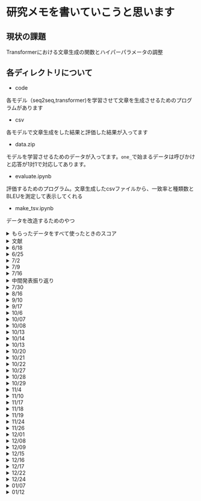 # 研究メモを書いていこうと思います

## 現状の課題

Transformerにおける文章生成の関数とハイパーパラメータの調整

## 各ディレクトリについて

- code

各モデル（seq2seq,transformer)を学習させて文章を生成させるためのプログラムがあります

- csv

各モデルで文章生成をした結果と評価した結果が入ってます

- data.zip

モデルを学習させるためのデータが入ってます。`one_`で始まるデータは呼びかけと応答が1対1で対応してあります。

- evaluate.ipynb

評価するためのプログラム。文章生成したcsvファイルから、一致率と種類数とBLEUを測定して表示してくれる

- make_tsv.ipynb

データを改造するためのやつ

<details>

<summary>もらったデータをすべて使ったときのスコア</summary>

## seq2seqのスコア

  |完全一致率(%)|種類数|BLUE|
  |:--:|:--:|:--:|
  |12.48|40|0.05|


## Transformerのスコア

|完全一致率(%)|種類数|BLEU|
|:--:|:--:|:--:|
|27.84|506|0.08|

## Seq2seq + Bertの埋め込み層のスコア

|完全一致率(%)|種類数|BLEU|
|:--:|:--:|:--:|
|10.13|41|0.03|

## Transformer + Bertの埋め込み層のスコア

|完全一致率(%)|種類数|BLEU|
|:--:|:--:|:--:|
|23.61|589|0.07|

</details>

<details>

<summary>文献</summary>

[系列変換モデルに基づく傾聴的な応答表現の生成](https://anlp.jp/proceedings/annual_meeting/2018/pdf_dir/P7-17.pdf)

[語りの傾聴において表出する応答データの拡充](https://www.anlp.jp/proceedings/annual_meeting/2020/pdf_dir/P1-33.pdf)

[Attention Is All You Need](https://arxiv.org/abs/1706.03762)

[github of Transformer](https://github.com/huggingface/transformers)

[BERT: Pre-training of Deep Bidirectional Transformers for Language Understanding](https://arxiv.org/abs/1810.04805)

</details>

<details>

<summary>6/18</summary>

ゼロから DL の RNN の章の読了

LSTM を始めた

</details >

<details>
<summary> 6/25</summary>

６章 LSTM の章が終わった

LSTM におけるモデルの精度向上手段などについて学んだ。

- 有効な手法

  ドロップアウトの追加（時間方向には繋げない）

  LSTM 層の追加

  Affine レイヤと Embedding レイヤにおける重み共有

７章を読み始めた

前の章で保存しておいたモデルの重みを使って文章の生成をためした。

</details>

<details>

<summary>7/2 </summary>

7 章 seq2seq に入った

#### seq2seq とは

Encoder と Decoder の２つの RNN から構成される

ここでの出力は LSTM レイヤの最後の隠れ状態になる。これに必要な情報が入っている。（固定長のベクトルになる）

Encoder は入力情報をエンコードして Decoder はそれをもとに出力を生成する

#### seq2seq を改良したい

1.  入力データを反転させる

なぜうまく行くのかはわかっていないけど大体の場合うまく行くらしい

2. 覗き見

今のモデルではデコーダのの最初の LSTM&Affine しか受け取れないので全体に行き渡るようにする
(Peekydeocder,PeekySeq2seq に実装済み)

</details>

<details>

<summary>7/9</summary>

ゼロから作る DL を読了した

イマイチ式とコードのイメージがつながらない

中間発表用のスライドを作ってました。なかなか難しい...

[中間発表用のスライドはこちら](https://kosenjp-my.sharepoint.com/:p:/g/personal/31540_toyota_kosen-ac_jp/ERB6GWA25h9EqEwibb21uE4B8uzeLus7C9gXFM_P-c1mYw?e=u1dPOk)

- seq2seq の問題点

固定長のベクトルを返す。（入力の長さに関わらず）

- Encoder を改良する

1. LSTM の重みを最後のものだけではなく*すべて*利用する

隠れ層の重みをすべて取り出して Encoder に渡してあげる

隠れ層の重みの中には入力された単語の情報がおおく含まれるため

- Decoder を改良する

1. 各単語ベクトルに対して重み付き和を計算する

2. 内積を用いてベクトル間の類似度を計算する

これらの層を組み合わせることで Attention を実現する

</details>

<details>

<summary>7/16</summary>

pytorch のサンプルを動かすときの spaCy のモデルは管理者権限でインストールする

発表用のプレゼンを完成させた

そろそろ pytorch を使ってモデルを作っていきたいので、まずは、前処理について調べている。

学習データは、タブ区切りで，左側が語り，右側が傾聴応答．語り，応答とも半角スペースで形態素に区切ってある．

別のファイル（morphological_analysis.py)をつくって前処理の練習をしてる

</details>

<details>

<summary>中間発表振り返り</summary>

質問

1. パフォーマンスはどうやって図るの？

   完全一致率->正解の応答と一致した生成された応答の数

   BLUE->生成された応答と正解がどの程度似ているかの指標

   種類数->生成された応答の種類

2. 系列変換ってどれのこと？

   seq2seq と Transformer の部分のとこで使われている（BERT はどうなんだろ）

</details>

<details>
<summary>7/30</summary>

- やったこと

テキストファイルを seq2seq で読み込ませるための前処理

見た感じうまく行ったので、seq2seq を動かせるようにしたい

ソースコードは morphological_analysis.py にある

呼び掛けと応答を別のファイルに保存してから、前処理をかけるように変更した

訓練用データとテスト用のデータへの分割に sklearn のものを使ってみる

- 参考リンク

[PyTorch で Seq2Seq を実装してみた](https://qiita.com/m__k/items/b18756628575b177b545)

前処理の参考

[Torchtext Tutorial 01: Getting Started](https://github.com/mjc92/TorchTextTutorial/blob/master/01.%20Getting%20started.ipynb)

BERT と Attention の解説記事

[自然言語処理の王様「BERT」の論文を徹底解説](https://qiita.com/omiita/items/72998858efc19a368e50#10-%E8%A6%81%E7%B4%84)

[深層学習界の大前提 Transformer の論文解説！](https://qiita.com/omiita/items/07e69aef6c156d23c538)

</details>

<details>
<summary>8/16</summary>

- 今日したこと

  サンプルの seq2seq はめんどくさそうなので自前でモデル部分だけ pytorch を使うように方向転換した

  seq2seq は一応動作するところまではできた。

- これから

  プロポーザルの修正と まとめ WORD を作成する。

  スライドに追加する画像（イラスト）と系列変換の部分の追加

</details>

<details>
<summary>9/10</summary>

- 今日したこと

  Attention を使った seq2seq を実装（丸写し）した

  Attention はまだデバックしていないです

- これからの予定

モデルを読み込んで、応答の生成をするスクリプトを作成する

BLUE などのスコアの計算もしていきたい

- 参考文献

[PyTorch で Attention Seq2Seq を実装してみた](https://qiita.com/m__k/items/646044788c5f94eadc8d)

</details>

<details>
<summary>9/17</summary>

- 今日したこと

コードを colabolatory に移植した。

seq2seq の場合の生成が一応できた

[結果はこちらです](https://drive.google.com/drive/folders/1wlw_0E57uI_qXNbg4HnL0xcrFFQjyb_S)

ファイル名は seq2seq.csv

- これからすること

スコアの計測

正しく生成できているかわからないので確認する

Attention 　 seq2seq も実行して生成してみる

</details>

<details>
<summary>10/6</summary>

- 今日したこと

seq2seq の処理の確認

torchtext を使ってテキストデータの処理をした

参考: [torchtext で簡単に Deep な自然言語処理](https://qiita.com/itok_msi/items/1f3746f7e89a19dafac5)

- これからすること

いったん seq2seq の問題点を確認した後に、transformer のモデルを作成したい

ちゃんと生成されているか確認する

</details>

<details>

<summary>10/07</summary>

- 今日したこと

Attention seq2seq の実装

torchtext を使って、文章の前処理をした。

開始文字を S、終了文字を E にした。

参考にしている pytorch のチュートリアルではうまく行かなそうなので他のチュートリアルのやり方で試してみる

- これからすること

モデルの学習に必要な行列にテキストデータを変換して、学習させる。

</details>

<details>

<summary>10/08</summary>

- 今日したこと

  pytorch に実装されている Attention モデルを試した。

  torchtext を使った前処理をして、モデルの訓練をさせる予定。

  前処理はうまくいったけど訓練をするときにエラーをはいたので解決したい。

  途中で colaboratory が動かなくなったので seq2seq のスコアを計算してました

- これからすること

attention seq2seq の学習の実行（デバッグ）

</details>

<details>
<summary>10/13</summary>

- 今日したこと

  Attention Seq2seqの学習が動作した。

  pytorchでBERTを使うときの参考になりそうな記事を探していた。

  [日本語BERTモデルをPyTorch用に変換してfine-tuningする with torchtext & pytorch-lightning](https://radiology-nlp.hatenablog.com/entry/2020/01/18/013039)

  [Pretrained models -Hugging face](https://huggingface.co/transformers/pretrained_models.html)

  [cl-tohoku/bert-japanese](https://github.com/cl-tohoku/bert-japanese)

  [日本語BERTモデルに、センター試験や文章生成をやらせてみる](https://qiita.com/jun40vn/items/6458eb3a5301602d7092)

- これからすること

  Attention Seq2seqを使って文章を生成して、結果を確認する。

  pytorchを使ってBERTのfine Turningのやり方を知らべる

</details>

<details>
<summary>10/14</summary>

- 今日したこと

Transformerでの文章生成部分の作成。生成は正しくできてそう。

一通り生成できたと思います

- これからすること

生成結果を使って、スコアを計算するスクリプトを書く

</details>

<details>
<summary>10/13</summary>

- 今日したこと

Attention Seq2seqの学習と文章生成。結果は`result_transformer.csv`にあります。

各スコアを計算するためのスクリプトの作成

bleuのスコアがどうしても0に近い値になってしまう。結果は`score_seq2seq.csv`にあります。

- これからすること

BERTを使って文章を生成する。

BLEUのスコアについて考察する

</details>

<details>
<summary>10/20</summary>

- 今日したこと

BERTのモデルの作成

生成に関する論文

[BERT has a Mouth, and It Must Speak: BERT as a Markov Random Field Language Model](https://arxiv.org/abs/1902.04094)


- これからすること

参考にしているものがテキストの分類タスク用なので文章生成をするように変更する

引き続きBERTモデルの作成を続ける

</details>

<details>
<summary>10/21</summary>

- 今日したこと

BERTモデルの作成をした。

参考資料は分類用でテキストの変換などがどうすればいいのかわからないので別の方法を試す。

生成は`['MASK']`を連続で並べてやればできる。

- これからすること

BERTの重みを使ってseq2seqを初期化して学習させる。

</details>

<details>
<summary>10/22</summary>

- 今日したこと

ハイパーパラメータをseq2seqとtransformerでそろえた。

BERTの重みを取り出すことができた。

- これからすること

未知語の処理を考える。

BERTの重みでEmbeddingの初期化をする方法を考える。

</details>

<details>
<summary>10/27</summary>

- 今日したこと

生成された文が空のときに、2番目に推測される単語で補完するように改良した

中間発表のレジュメをかいてました。

- これからすること

生成された文の確認とBERTを使ってEmbeddingを初期化する方法を考える

</details>

<details>
<summary>10/28</summary>

- 今日したこと

Seq2seqとTransformerにおける学習の評価と中間発表用のWORDの作成

- これからすること

BERTから分散表現を取り出す。

中間発表のスライドの作成。

</details>

<details>
<summary>10/29</summary>

- 今日したこと

Transformerを使って学習を実行できた。

生成文を変換する関数を見直した。辞書には問題はなさそうなので、吐き出す確率の番号がおかしいと感じた。

入力文や応答に対する翻訳があってない（おかしい）。

seq2seqのプログラムは`seq2seq_with_torchtext.ipynb`、Attention付きseq2seqのプログラムは`attention=seq2seq.ipynb`にあります。

Multi30kを使った英独の翻訳データセットを使って3エポックだけモデルを訓練して文を生成した。

実行結果

```
入力
tensor([   2,    8,   36,   22,  245,   31,   12,   24,  122,   27,   14, 2047, 9,   35,    8,   16,   99,  290,    4,    3,    1,    1,    1,    1, 1,    1,    1,    1])
['<sos>', 'eine', 'gruppe', 'von', 'kindern', 'sitzt', 'auf', 'dem', 'boden', 'vor', 'einer', 'ziegelwand', ',', 'während', 'eine', 'frau', 'sie', 'beobachtet', '.', '<eos>']
答え
tensor([   2,    4,   38,   12,   63,  150,    8,    7,  259,  236,    4,  291, 108,   28,    4,   14, 1725,  155,    5,    3,    1,    1,    1,    1, 1,    1,    1])
['<sos>', 'a', 'group', 'of', 'children', 'sit', 'on', 'the', 'floor', 'against', 'a', 'brick', 'wall', 'while', 'a', 'woman', 'observes', 'them', '.', '<eos>']
予測
tensor([[ 0], [ 4], [ 9], [ 6], [ 4], [ 5], [ 3], [ 4], [39], [ 5], [ 3], [ 5], [ 5], [ 3], [ 4], [ 5], [ 3], [ 5], [ 5], [ 3], [ 5], [ 3], [ 5], [ 3], [ 5], [ 5], [ 3]])
['a', 'man', 'in', 'a', '.']

入力
tensor([  2,   5,  70,  32,  69,  20, 222, 140,   4,   3,   1,   1,   1,   1, 1,   1,   1,   1,   1,   1,   1,   1,   1,   1,   1,   1,   1,   1])
['<sos>', 'ein', 'kleiner', 'hund', 'springt', 'im', 'sand', 'herum', '.', '<eos>']
答え
tensor([  2,   4,  70,  35,  92, 124,   7, 211,   3,   1,   1,   1,   1,   1, 1,   1,   1,   1,   1,   1,   1,   1,   1,   1,   1,   1,   1])
['<sos>', 'a', 'small', 'dog', 'jumping', 'along', 'the', 'sand', '<eos>']
予測
tensor([[ 0], [ 4], [ 9], [ 6], [ 4], [ 9], [ 6], [23], [ 5], [ 3], [ 4], [ 9], [ 4], [ 9], [ 4], [ 9], [ 6], [ 4], [ 4], [ 4], [ 9], [ 6], [ 4], [ 9], [ 6], [ 5], [ 3]])
['a', 'man', 'in', 'a', 'man', 'in', 'shirt', '.']
```

- これからすること

中間発表のスライドの作成

</details>

<details>
<summary>11/4</summary>

- 今日したこと

スライドとワードの作成

作成している間にTransformerの学習を進めてました

BERTのEmbeddingを取り出すことができた

- これからすること

スライドの見直しとBERTの分散表現を用いた学習をしたい

</details>

<details>
<summary>11/10</summary>

- 今日したこと

Transformerモデルの学習部分と文章に変換する部分の確認（これと言ってミスは見当たらなかった)

pytorchのテンプレートでは、言語モデルを作っていた。これでも生成自体はできそうだと感じた。

ある程度の文章は生成できました

- これからすること

一旦、bertの分散表現を使ったseq2seqを作ります

</details>

<details>
<summary>11/17</summary>

- 今日したこと

bertを埋め込みを使ったseq2seqとTransformerの作成

プログラムの見直し

- これからすること

Transformer側のDecoder部分の追加実装

</details>

<details>
<summary>11/18</summary>

- 今日したこと

TransformerとBERTの分散表現を使ったTransformerの学習の実行

- これからすること

生成された文章の確認とスコアの計測

</details>

<details>
<summary>11/19</summary>

- 今日したこと

一応やりたいことはすべて終わってスコアの計測も終わりました。

- これからすること

応答と呼びかけを1対1で対応させたデータを使ってモデルを訓練し、応答を確認してみます

</details>

<details>
<summary>11/24</summary>

- 今日したこと

文章生成用の関数で`target`を入れるのはおかしい気がしたので、入れない関数に変更した。これで文章を生成して様子を見ます。

- これからすること

transformerでの文章生成関数を作成する

</details>

<details>
<summary>11/26</summary>

- 今日したこと

seq2seqでの文章生成時に出てくる何もない文の原因究明

ハイパーパラメータ（ドロップアウト率:0.5->0.3, 隠れ層の数:768 -> 256)を変更して要図を見たけど改善されなかった

- これからすること

引き続き色々いじってみます

</details>

<details>
<summary>12/01</summary>

- 今日したこと

Transformer側での文章生成関数の実装

lossの可視化をできるようにした

seq2seqはかぶりのないデータセットを使っても何も返さない時があってので根本的になにかが間違っているのかもしれない

- これからすること

文章生成関数のデバック

</details>

<details>
<summary>12/08</summary>

- 今日したこと

Seq2seqで空白語が生成される問題を解決した。隠れ層の数を増やしたら解決した。

- これからすること

Transformerの文章生成関数を作る。今の所、学習はできているが文章を生成しているわけではない。

</details>

<details>
<summary>12/09</summary>

- 今日したこと

linuxでモデルの訓練をするようにした。動作は確認した。

- これからすること

モデルの学習を進める

</details>

<details>
<summary>12/15</summary>

- 今日したこと

学習プログラムのデバック

- これからすること

引き続き学習プログラムのデバックをしてスコアを計測していきたい

</details>

<details>
<summary>12/16</summary>

- 今日したこと

プログラムのデバック

文章生成の進捗を見れるようにプログレスバーを追加してみた

- これからすること

seq2seqで空白文字が生成されないようなパラメータ探し

</details>

<details>
<summary>12/17</summary>

- 今日したこと

seq2seqの学習。未だに何も言わない時がある

- これからすること

何も言われないことのないパラメータ探し

</details>

<details>
<summary>12/22</summary>

- 今日したこと

TransformerとBERTの埋め込み層を使ったSeq2seqの出力の確認。

Transformerは何も言わなくて、seq2seqは支離滅裂な文章が多かった。

論文を読んだら、入力文の反転が有効と書いてあったのでやってみようと思う

- これからすること

学習させます

</details>

<details>
<summary>12/24</summary>

- 今日したこと

Transformerのバグ取り

- これからすること

学習させる

</details>

<details>
<summary>01/07</summary>

- 今日したこと

モデルの学習

- これからすること

seq2seqで空白文字が出るのでプログラムを見直す

</details>

<details>
<summary>01/12</summary>

- 今日したこと

出力分がおかしかったのでdateloaderを見直したら、バグを見つけた。修正して学習し直す

- これからすること

概要を書く

</details>